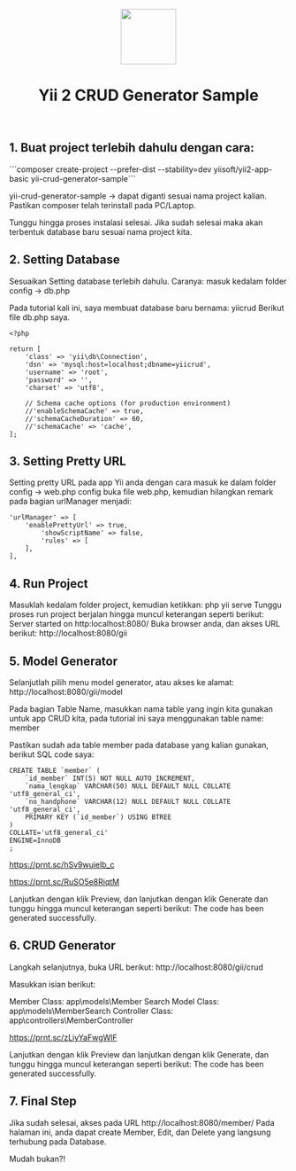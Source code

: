 <p align="center">
    <a href="https://github.com/yiisoft" target="_blank">
        <img src="https://avatars0.githubusercontent.com/u/993323" height="100px">
    </a>
    <h1 align="center">Yii 2 CRUD Generator Sample</h1>
    <br>
</p>

<h2>1. Buat project terlebih dahulu dengan cara:</h2>
```composer create-project --prefer-dist --stability=dev yiisoft/yii2-app-basic yii-crud-generator-sample```

yii-crud-generator-sample -> dapat diganti sesuai nama project kalian. Pastikan composer telah terinstall pada PC/Laptop.

Tunggu hingga proses instalasi selesai. Jika sudah selesai maka akan terbentuk database baru sesuai nama project kita.

<h2>2. Setting Database</h2>
Sesuaikan Setting database terlebih dahulu. Caranya: masuk kedalam folder config -> db.php

Pada tutorial kali ini, saya membuat database baru bernama: yiicrud
Berikut file db.php saya.

```
<?php

return [
    'class' => 'yii\db\Connection',
    'dsn' => 'mysql:host=localhost;dbname=yiicrud',
    'username' => 'root',
    'password' => '',
    'charset' => 'utf8',

    // Schema cache options (for production environment)
    //'enableSchemaCache' => true,
    //'schemaCacheDuration' => 60,
    //'schemaCache' => 'cache',
];
```

<h2>3. Setting Pretty URL</h2>
Setting pretty URL pada app Yii anda dengan cara masuk ke dalam folder config -> web.php
config buka file web.php, kemudian hilangkan remark pada bagian urlManager menjadi:

```
'urlManager' => [
	'enablePrettyUrl' => true,
        'showScriptName' => false,
        'rules' => [
    ],
],
```

<h2>4. Run Project</h2>
Masuklah kedalam folder project, kemudian ketikkan: php yii serve
Tunggu proses run project berjalan hingga muncul keterangan seperti berikut: Server started on http:localhost:8080/
Buka browser anda, dan akses URL berikut: http://localhost:8080/gii

<h2>5. Model Generator</h2>
Selanjutlah pilih menu model generator, atau akses ke alamat: http://localhost:8080/gii/model

Pada bagian Table Name, masukkan nama table yang ingin kita gunakan untuk app CRUD kita, pada tutorial ini saya menggunakan table name: member

Pastikan sudah ada table member pada database yang kalian gunakan, berikut SQL code saya:

```
CREATE TABLE `member` (
	`id_member` INT(5) NOT NULL AUTO_INCREMENT,
	`nama_lengkap` VARCHAR(50) NULL DEFAULT NULL COLLATE 'utf8_general_ci',
	`no_handphone` VARCHAR(12) NULL DEFAULT NULL COLLATE 'utf8_general_ci',
	PRIMARY KEY (`id_member`) USING BTREE
)
COLLATE='utf8_general_ci'
ENGINE=InnoDB
;
```

https://prnt.sc/hSv9wuielb_c

https://prnt.sc/RuSO5e8RiqtM

Lanjutkan dengan klik Preview, dan lanjutkan dengan klik Generate dan tunggu hingga muncul keterangan seperti berikut: The code has been generated successfully.


<h2>6. CRUD Generator</h2>

Langkah selanjutnya, buka URL berikut: http://localhost:8080/gii/crud

Masukkan isian berikut:

Member Class: app\models\Member
Search Model Class: app\models\MemberSearch
Controller Class: app\controllers\MemberController

https://prnt.sc/zLiyYaFwgWlF

Lanjutkan dengan klik Preview dan lanjutkan dengan klik Generate, dan tunggu hingga muncul keterangan seperti berikut: The code has been generated successfully.

<h2>7. Final Step</h2>

Jika sudah selesai, akses pada URL http://localhost:8080/member/
Pada halaman ini, anda dapat create Member, Edit, dan Delete yang langsung terhubung pada Database.

Mudah bukan?!
